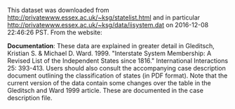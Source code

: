 This dataset was downloaded from http://privatewww.essex.ac.uk/~ksg/statelist.html
and in particular 
http://privatewww.essex.ac.uk/~ksg/data/iisystem.dat
on 2016-12-08 22:46:26 PST. From the website:
  
__Documentation__: These data are explained in greater detail in Gleditsch,
Kristian S. & Michael D. Ward. 1999. "Interstate System Membership: A Revised
List of the Independent States since 1816." International Interactions 25:
  393-413. Users should also consult the accompanying case description document
outlining the classification of states (in PDF format). Note that the current
version of the data contain some changes over the table in the Gleditsch and
Ward 1999 article. These are documented in the case description file. 
